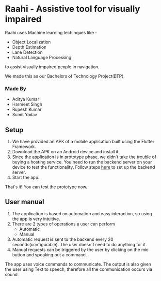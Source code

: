 # Raahi - Assistive tool for visually impaired

Raahi uses Machine learning techinques like -

- Object Localization
- Depth Estimation
- Lane Detection
- Natural Language Processing

to assist visually impaired people in navigation.

We made this as our Bachelors of Technology Project(BTP).

### Made By

- Aditya Kumar
- Harmeet Singh
- Rupesh Kumar
- Sumit Yadav

## Setup

1. We have provided an APK of a mobile application built using the Flutter Framework.
2. Download the APK on an Android device and install it.
3. Since the application is in prototype phase, we didn't take the trouble of buying a hosting service. You need to run the backend server on your device to test the functionality. Follow steps [here](https://github.com/rkas123/Raahi-flask) to set up the backend server.
4. Start the app.

That's it! You can test the prototype now.

## User manual

1. The application is based on automation and easy interaction, so using the app is very intuitive.
2. There are 2 types of operations a user can perform
   - Automatic
   - Manual
3. Automatic request is sent to the backend every 20 seconds(configurable). The user doesn't need to do anything for it.
4. Manual requests can be triggered by the user by clicking on the mic button and speaking out a command.

The app uses voice commands to communicate. The output is also given the user using Text to speech, therefore all the communication occurs via sound.
